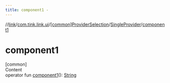 ```yaml
---
title: component1 -
---
```

//[link](../../../index.md)/[com.tink.link.ui](../../index.md)/[[common]ProviderSelection](../index.md)/[SingleProvider](index.md)/[component1](component1.md)



# component1  
[common]  
Content  
operator fun [component1](component1.md)(): [String](https://kotlinlang.org/api/latest/jvm/stdlib/kotlin/-string/index.html)  



